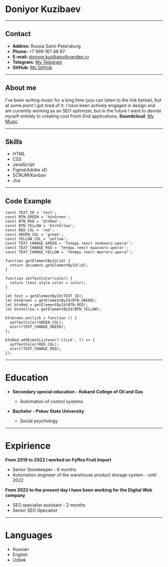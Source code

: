 # Doniyor Kuzibaev

---

## Contact

- **Addres:** Russia Saint-Petersburg
- **Phone:** +7 999 167 46 67
- **E-mail:** doniyor.kuzibaev@yandex.ru
- **Telegram:** [My Telegram](https://t.me/whiteblackasian)
- **GitHub:** [My GitHub](https://github.com/DKuzibaev)

---

## About me

I've been writing music for a long time (you can listen to the link below), but at some point I got tired of it.
I have been actively engaged in design and am currently working as an SEO optimizer, but in the future I want to devote myself entirely to creating cool Front-End applications.
**Soundcloud**: [My Music](https://on.soundcloud.com/ssGKHDxxYcrpNCr76)

---

## Skills

- HTML
- CSS
- JavaScript
- Figma\Adobe xD
- SCRUM\Kanban
- Jira

---

## Code Example

```
const TEXT_ID = 'text';
const BTN_GREEN = 'btnGreen';
const BTN_RED = 'btnRed';
const BTN_YELLOW = 'btnYellow';
const RED_COL = 'red';
const GREEN_COL = 'green';
const YELLOW_COL = 'yellow';
const TEXT_CHANGE_GREEN = 'Теперь текст зелёного цвета!';
const TEXT_CHANGE_RED = 'Теперь текст красного цвета!';
const TEXT_CHANGE_YELLOW = 'Теперь текст желтого цвета!';

function getElementById(id) {
  return document.getElementById(id);
}

function setTextColor(color) {
  return (text.style.color = color);
}

let text = getElementById(TEXT_ID);
let btnGreen = getElementById(BTN_GREEN);
let btnRed = getElementById(BTN_RED);
let btnYellow = getElementById(BTN_YELLOW);

btnGreen.onclick = function () {
  setTextColor(GREEN_COL);
  alert(TEXT_CHANGE_GREEN);
};

btnRed.addEventListener('click', () => {
  setTextColor(RED_COL);
  alert(TEXT_CHANGE_RED);
});
```

---

# Education

- **Secondary special education - Kokand College of Oil and Gas**

  - Automation of control systems

- **Bachelor - Pskov State University**
  - Social psychology

---

# Expirience

**From 2019 to 2022 I worked on Fyffes Fruit Import**

- Senior Storekeeper - 6 months
- Automation engineer of the warehouse product storage system - until 2022

**From 2022 to the present day I have been working for the Digital Web company**

- SEO specialist assistant - 2 months
- Senior SEO Specialist

---

# Languages

- Russian
- English
- Uzbek
